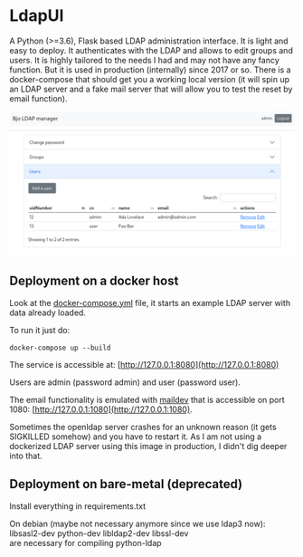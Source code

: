 # LdapUI

A Python (>=3.6), Flask based LDAP administration interface. It is light and easy to deploy. It authenticates
with the LDAP and allows to edit groups and users. It is highly tailored to the needs I had and may not have any fancy 
function. But it is used in production (internally) since 2017 or so. There is a docker-compose that should get you
a working local version (it will spin up an LDAP server and a fake mail server that will allow you to test the reset
by email function).

![A screenshot of the menu visible when logged in as admin](https://raw.githubusercontent.com/bjonnh/ldapui/main/img/admin.png)

## Deployment on a docker host

Look at the [docker-compose.yml](docker-compose.yml) file, it starts an example LDAP server with data already loaded.

To run it just do:
````
docker-compose up --build 
````

The service is accessible at: [http://127.0.0.1:8080](http://127.0.0.1:8080)

Users are admin (password admin) and user (password user).

The email functionality is emulated with [maildev](https://github.com/maildev/maildev) that is accessible on port 1080:
[http://127.0.0.1:1080](http://127.0.0.1:1080).

Sometimes the openldap server crashes for an unknown reason (it gets SIGKILLED somehow) and you have to restart it. As
I am not using a dockerized LDAP server using this image in production, I didn't dig deeper into that.

## Deployment on bare-metal (deprecated)

Install everything in requirements.txt

On debian (maybe not necessary anymore since we use ldap3 now):
libsasl2-dev python-dev libldap2-dev libssl-dev   
are necessary for compiling python-ldap
